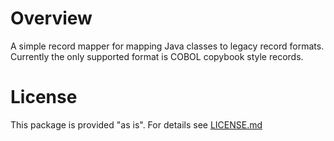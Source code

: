# Overview

A simple record mapper for mapping Java classes to legacy record formats. Currently the only supported format
is COBOL copybook style records.  

# License

This package is provided "as is". For details see [LICENSE.md](LICENSE.md)